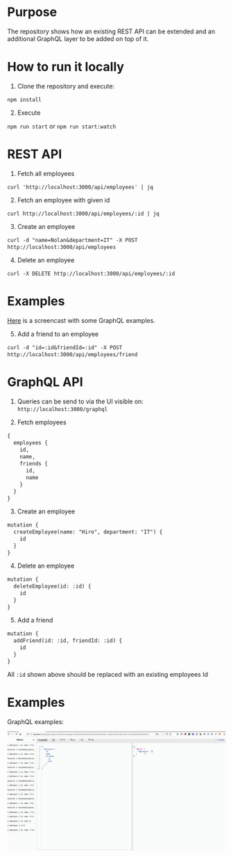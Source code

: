 # Purpose

The repository shows how an existing REST API can be extended and an additional GraphQL layer to be added on top of it.

# How to run it locally

1. Clone the repository and execute:
```
npm install
```

2. Execute

`npm run start` or `npm run start:watch`

# REST API
1. Fetch all employees

```
curl 'http://localhost:3000/api/employees' | jq
```

2. Fetch an employee with given id

```
curl http://localhost:3000/api/employees/:id | jq
```

3. Create an employee

```
curl -d "name=Nolan&department=IT" -X POST http://localhost:3000/api/employees
```

4. Delete an employee

```
curl -X DELETE http://localhost:3000/api/employees/:id
```

# Examples

[Here](https://github.com/ipeychev/rest2graphql/blob/master/examples/examples.gif) is a screencast with some GraphQL examples.

5. Add a friend to an employee

```
curl -d "id=:id&friendId=:id" -X POST http://localhost:3000/api/employees/friend
```

# GraphQL API

1. Queries can be send to via the UI visible on: `http://localhost:3000/graphql`

2. Fetch employees

```
{
  employees {
    id,
    name,
    friends {
      id,
      name
    }
  }
}
```

3. Create an employee

```
mutation {
  createEmployee(name: "Hiro", department: "IT") {
    id
  }
}
```

4. Delete an employee

```
mutation {
  deleteEmployee(id: :id) {
    id
  }
}
```

5. Add a friend

```
mutation {
  addFriend(id: :id, friendId: :id) {
    id
  }
}
```


All `:id` shown above should be replaced with an existing employees Id

# Examples

GraphQL examples:

![examples](/examples/examples.gif)
